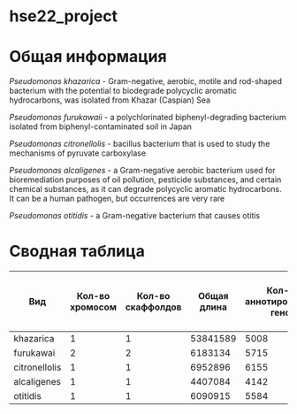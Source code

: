 # hse22_project

# Общая информация
*Pseudomonas khazarica* - Gram-negative, aerobic, motile and rod-shaped bacterium with the potential to biodegrade polycyclic aromatic hydrocarbons, was isolated from Khazar (Caspian) Sea

*Pseudomonas furukawaii* - a polychlorinated biphenyl-degrading bacterium isolated from biphenyl-contaminated soil in Japan

*Pseudomonas citronellolis* -  bacillus bacterium that is used to study the mechanisms of pyruvate carboxylase

*Pseudomonas alcaligenes* - a Gram-negative aerobic bacterium used for bioremediation purposes of oil pollution, pesticide substances, and certain chemical substances, as it can degrade polycyclic aromatic hydrocarbons. It can be a human pathogen, but occurrences are very rare

*Pseudomonas otitidis* - a Gram-negative bacterium that causes otitis

# Сводная таблица

| Вид  |  Кол-во хромосом | Кол-во скаффолдов | Общая длина | Кол-во аннотированных генов | Процент генов в геноме| Кол-во предсказанных участков z-dna | Кол-во участков с zh-score > 500 | общая длина  |
|---|---|---|---|---|---|---|---|---|
| khazarica | 1 |  1 | 53841589| 5008 | 89.64 |   |   |  |
| furukawai  | 2 | 2  | 6183134 | 5715 | 88.74 |   |   |   |
| citronellolis  | 1  | 1 | 6952896| 6155 | 86.23 |   |   |    | 
| alcaligenes  | 1 | 1  | 4407084| 4142 | 91.23 |   |   |   |
| otitidis | 1  | 1 | 6090915 | 5584 | 89.67 |   |   |    | 

